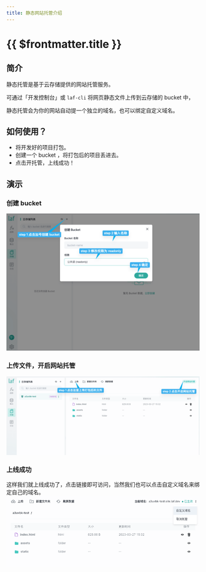 ```yaml
---
title: 静态网站托管介绍
---
```


# {{ $frontmatter.title }}

## 简介

静态托管是基于云存储提供的网站托管服务。

可通过「开发控制台」或 `laf-cli` 将网页静态文件上传到云存储的 bucket 中，

静态托管会为你的网站自动提一个独立的域名，也可以绑定自定义域名。


## 如何使用？

- 将开发好的项目打包。
- 创建一个 bucket ，将打包后的项目丢进去。
- 点击开托管，上线成功！

## 演示
### 创建 bucket
![](../../doc-images/creat-bucket.png)
### 上传文件，开启网站托管
![](../../doc-images/open-website.png)

### 上线成功
这样我们就上线成功了，点击链接即可访问，当然我们也可以点击自定义域名来绑定自己的域名。
![](../../doc-images/website-hosting.png)

